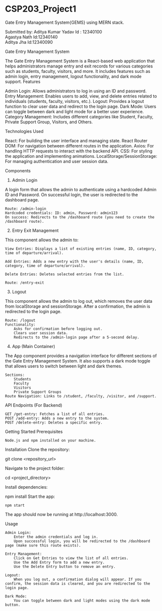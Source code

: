 # CSP203_Project1
Gate Entry Management System{GEMS} using MERN stack.

Submitted by: Aditya Kumar Yadav  Id : 12340100\
             Agastya Nath  Id:12340140\
             Aditya Jha Id:12340090



Gate Entry Management System

The Gate Entry Management System is a React-based web application that helps administrators manage entry and exit records for various categories such as students, faculty, visitors, and more. It includes features such as admin login, entry management, logout functionality, and dark mode support.
Features

 Admin Login: Allows administrators to log in using an ID and password.
 Entry Management: Enables users to add, view, and delete entries related to individuals (students, faculty, visitors, etc.).
 Logout: Provides a logout function to clear user data and redirect to the login page.
 Dark Mode: Users can toggle between dark and light mode for a better user experience.
 Category Management: Includes different categories like Student, Faculty, Private Support Group, Visitors, and Others.

Technologies Used

React: For building the user interface and managing state.
React Router DOM: For navigation between different routes in the application.
Axios: For handling HTTP requests to interact with the backend API.
CSS: For styling the application and implementing animations.
LocalStorage/SessionStorage: For managing authentication and user session data.

Components
1. Admin Login

A login form that allows the admin to authenticate using a hardcoded Admin ID and Password. On successful login, the user is redirected to the dashboard page.

    Route: /admin-login
    Hardcoded credentials: ID: admin, Password: admin123
    On success: Redirects to the /dashboard route (you need to create the /dashboard route).

2. Entry Exit Management

This component allows the admin to:

    View Entries: Displays a list of existing entries (name, ID, category, time of departure/arrival).

    Add Entries: Adds a new entry with the user's details (name, ID, category, time of departure/arrival).

    Delete Entries: Deletes selected entries from the list.

    Route: /entry-exit

3. Logout

This component allows the admin to log out, which removes the user data from localStorage and sessionStorage. After a confirmation, the admin is redirected to the login page.

    Route: /logout
    Functionality:
        Asks for confirmation before logging out.
        Clears user session data.
        Redirects to the /admin-login page after a 5-second delay.

4. App (Main Container)

The App component provides a navigation interface for different sections of the Gate Entry Management System. It also supports a dark mode toggle that allows users to switch between light and dark themes.

    Sections:
        Students
        Faculty
        Visitors
        Private Support Groups
    Route Navigation: Links to /student, /faculty, /visitor, and /support.

API Endpoints (For Backend)

    GET /get-entry: Fetches a list of all entries.
    POST /add-entry: Adds a new entry to the system.
    POST /delete-entry: Deletes a specific entry.

Getting Started
Prerequisites

    Node.js and npm installed on your machine.

Installation
Clone the repository:

  git clone <repository_url>

Navigate to the project folder:

  cd <project_directory>

Install dependencies:

   npm install
Start the app:

    npm start
The app should now be running at http://localhost:3000.

Usage

    Admin Login:
        Enter the admin credentials and log in.
        Upon successful login, you will be redirected to the /dashboard page (make sure this route exists).

    Entry Management:
        Click on Get Entries to view the list of all entries.
        Use the Add Entry form to add a new entry.
        Use the Delete Entry button to remove an entry.

    Logout:
        When you log out, a confirmation dialog will appear. If you confirm, the session data is cleared, and you are redirected to the login page.

    Dark Mode:
        You can toggle between dark and light modes using the dark mode button.


